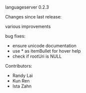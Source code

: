 languageserver 0.2.3

Changes since last release:

  various improvements

  bug fixes:
   - ensure unicode documentation
   - use * as itemBullet for hover help
   - check if rootUri is NULL

  Contributors:
   - Randy Lai
   - Kun Ren
   - Ista Zahn
